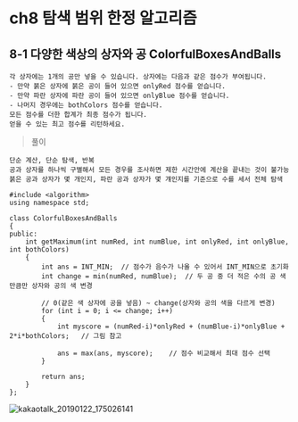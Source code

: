 # ch8 탐색 범위 한정 알고리즘
## 8-1 다양한 색상의 상자와 공 ColorfulBoxesAndBalls
```numRed개의 붉은 상자, numBlue개의 파란 상자, numRed개의 붉은 공, numBlue개의 파란 공으로 하는 게임이 있습니다.
각 상자에는 1개의 공만 넣을 수 있습니다. 상자에는 다음과 같은 점수가 부여됩니다.
- 만약 붉은 상자에 붉은 공이 들어 있으면 onlyRed 점수를 얻습니다.
- 만약 파란 상자에 파란 공이 들어 있으면 onlyBlue 점수를 얻습니다.
- 나머지 경우에는 bothColors 점수를 얻습니다.
모든 점수를 더한 합계가 최종 점수가 됩니다.
얻을 수 있는 최고 점수를 리턴하세요.
```
>풀이
```
단순 계산, 단순 탐색, 반복
공과 상자를 하나씩 구별해서 모든 경우를 조사하면 제한 시간안에 계산을 끝내는 것이 불가능
붉은 공과 상자가 몇 개인지, 파란 공과 상자가 몇 걔인지를 기준으로 수를 세서 전체 탐색
```
```
#include <algorithm>
using namespace std;

class ColorfulBoxesAndBalls
{
public:
	int getMaximum(int numRed, int numBlue, int onlyRed, int onlyBlue, int bothColors)
	{
		int ans = INT_MIN;	// 점수가 음수가 나올 수 있어서 INT_MIN으로 초기화
		int change = min(numRed, numBlue);	// 두 공 중 더 적은 수의 공 색만큼만 상자와 공의 색 변경

		// 0(같은 색 상자에 공을 넣음) ~ change(상자와 공의 색을 다르게 변경)
		for (int i = 0; i <= change; i++)
		{
			int myscore = (numRed-i)*onlyRed + (numBlue-i)*onlyBlue + 2*i*bothColors;	// 그림 참고

			ans = max(ans, myscore);	// 점수 비교해서 최대 점수 선택
		}

		return ans;
	}
};
```
![kakaotalk_20190122_175026141](https://user-images.githubusercontent.com/46713032/51523321-c7de9600-1e6e-11e9-9dcd-c18068e49854.jpg)
